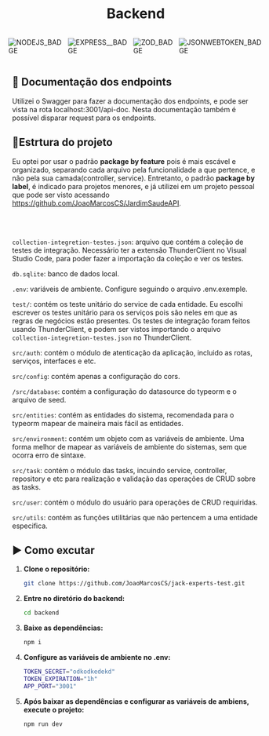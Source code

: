[NODEJS_BADGE]: https://img.shields.io/badge/node.js-6DA55F?style=for-the-badge&logo=node.js&logoColor=white
[TYPESCRIPT__BADGE]: https://img.shields.io/badge/typescript-D4FAFF?style=for-the-badge&logo=typescript
[EXPRESS__BADGE]: https://img.shields.io/badge/express-005CFE?style=for-the-badge&logo=express
[JSONWEBTOKEN_BADGE]:https://img.shields.io/badge/JWT-black?style=for-the-badge&logo=JSON%20web%20tokens
[ZOD_BADGE]:https://img.shields.io/badge/zod-%233068b7.svg?style=for-the-badge&logo=zod&logoColor=white

<h1 align="center" style="font-weight: bold;">Backend</h1>

<div style="display: flex; justify-content:center; gap:10px; flex-direction:row">

![NODEJS_BADGE]

![EXPRESS__BADGE]

![ZOD_BADGE]

![JSONWEBTOKEN_BADGE]

</div>

<h2>📑 Documentação dos endpoints</h2>
Utilizei o Swagger para fazer a documentação dos endpoints, e pode ser vista na rota localhost:3001/api-doc. Nesta documentação também é possível disparar request para os endpoints. 
<h2>📁Estrtura do projeto</h2>

 Eu optei por usar o padrão <strong>package by feature</strong> pois é mais escável e organizado, separando cada arquivo pela funcionalidade a que pertence, e não pela sua camada(controller, service). Entretanto, o padrão <strong> package by label</strong>, é indicado para projetos menores, e já utilizei em um projeto pessoal que pode ser visto acessando https://github.com/JoaoMarcosCS/JardimSaudeAPI.

</br>
</br>


<code>collection-integretion-testes.json</code>: arquivo que contém a coleção de testes de integração. Necessário ter a extensão ThunderClient no Visual Studio Code, para poder fazer a importação da coleção e ver os testes.

<code>db.sqlite</code>: banco de dados local.

<code>.env</code>: variáveis de ambiente. Configure seguindo o arquivo .env.exemple.

<code>test/</code>: contém os teste unitário do service de cada entidade. Eu escolhi escrever os testes unitário para os serviços pois são neles em que as regras de negócios estão presentes. Os testes de integração foram feitos usando ThunderClient, e podem ser vistos importando o arquivo <code>collection-integretion-testes.json</code> no ThunderClient.

<code>src/auth</code>: contém o módulo de atenticação da aplicação, incluido as rotas, serviços, interfaces e etc.

<code>src/config</code>: contém apenas a configuração do cors.

<code>/src/database</code>: contém a configuração do datasource do typeorm e o arquivo de seed.

<code>src/entities</code>: contém as entidades do sistema, recomendada para o typeorm mapear de maineira mais fácil as entidades.

<code>src/environment</code>: contém um objeto com as variáveis de ambiente. Uma forma melhor de mapear as variáveis de ambiente do sistemas, sem que ocorra erro de sintaxe.

<code>src/task</code>: contém o módulo das tasks, incuindo service, controller, repository e etc para realização e validação das operações de CRUD sobre as tasks.

<code>src/user</code>: contém o módulo do usuário para operações de CRUD requiridas.

<code>src/utils</code>: contém as funções utilitárias que não pertencem a uma entidade especifica.



<h2>▶️ Como excutar</h2>

1) **Clone o repositório:**
   ```bash
   git clone https://github.com/JoaoMarcosCS/jack-experts-test.git

2) **Entre no diretório do backend:**
    ```bash
    cd backend

3) **Baixe as dependências:**
    ```bash
    npm i

4) **Configure as variáveis de ambiente no .env:**
    ```bash
    TOKEN_SECRET="odkodkedekd"
    TOKEN_EXPIRATION="1h"
    APP_PORT="3001"

5) **Após baixar as dependências e configurar as variáveis de ambiens, execute o projeto:**
    ```bash
    npm run dev


